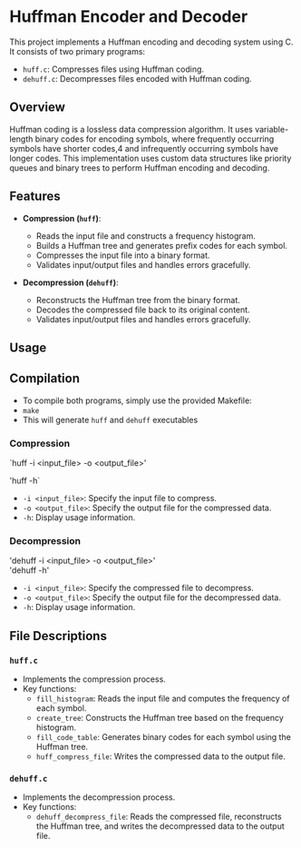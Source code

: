 # Huffman Encoder and Decoder

This project implements a Huffman encoding and decoding system using C. It consists of two primary programs:

- `huff.c`: Compresses files using Huffman coding.
- `dehuff.c`: Decompresses files encoded with Huffman coding.

## Overview

Huffman coding is a lossless data compression algorithm. It uses variable-length binary codes for encoding symbols, where frequently occurring symbols have shorter codes,4 and infrequently occurring symbols have longer codes. This implementation uses custom data structures like priority queues and binary trees to perform Huffman encoding and decoding.

## Features

- **Compression (`huff`)**:
  - Reads the input file and constructs a frequency histogram.
  - Builds a Huffman tree and generates prefix codes for each symbol.
  - Compresses the input file into a binary format.
  - Validates input/output files and handles errors gracefully.

- **Decompression (`dehuff`)**:
  - Reconstructs the Huffman tree from the binary format.
  - Decodes the compressed file back to its original content.
  - Validates input/output files and handles errors gracefully.

## Usage

## Compilation
- To compile both programs, simply use the provided Makefile:
- `make`
- This will generate `huff` and `dehuff` executables

### Compression
`huff -i <input_file> -o <output_file>' 

'huff -h`  

- `-i <input_file>`: Specify the input file to compress.
- `-o <output_file>`: Specify the output file for the compressed data.
- `-h`: Display usage information.

### Decompression
'dehuff -i <input_file> -o <output_file>'    
'dehuff -h'

- `-i <input_file>`: Specify the compressed file to decompress.
- `-o <output_file>`: Specify the output file for the decompressed data.
- `-h`: Display usage information.

## File Descriptions

### `huff.c`
- Implements the compression process.
- Key functions:
  - `fill_histogram`: Reads the input file and computes the frequency of each symbol.
  - `create_tree`: Constructs the Huffman tree based on the frequency histogram.
  - `fill_code_table`: Generates binary codes for each symbol using the Huffman tree.
  - `huff_compress_file`: Writes the compressed data to the output file.

### `dehuff.c`
- Implements the decompression process.
- Key functions:
  - `dehuff_decompress_file`: Reads the compressed file, reconstructs the Huffman tree, and writes the decompressed data to the output file.



